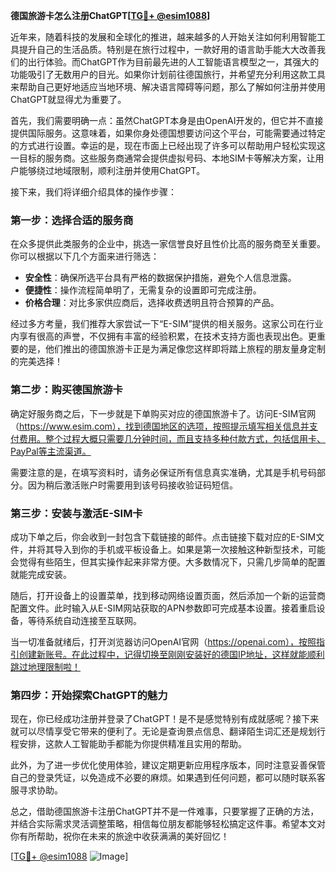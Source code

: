 **德国旅游卡怎么注册ChatGPT[[TG💪+ @esim1088](https://t.me/s/esim1088)]**

近年来，随着科技的发展和全球化的推进，越来越多的人开始关注如何利用智能工具提升自己的生活品质。特别是在旅行过程中，一款好用的语言助手能大大改善我们的出行体验。而ChatGPT作为目前最先进的人工智能语言模型之一，其强大的功能吸引了无数用户的目光。如果你计划前往德国旅行，并希望充分利用这款工具来帮助自己更好地适应当地环境、解决语言障碍等问题，那么了解如何注册并使用ChatGPT就显得尤为重要了。

首先，我们需要明确一点：虽然ChatGPT本身是由OpenAI开发的，但它并不直接提供国际服务。这意味着，如果你身处德国想要访问这个平台，可能需要通过特定的方式进行设置。幸运的是，现在市面上已经出现了许多可以帮助用户轻松实现这一目标的服务商。这些服务商通常会提供虚拟号码、本地SIM卡等解决方案，让用户能够绕过地域限制，顺利注册并使用ChatGPT。

接下来，我们将详细介绍具体的操作步骤：

### 第一步：选择合适的服务商

在众多提供此类服务的企业中，挑选一家信誉良好且性价比高的服务商至关重要。你可以根据以下几个方面来进行筛选：
- **安全性**：确保所选平台具有严格的数据保护措施，避免个人信息泄露。
- **便捷性**：操作流程简单明了，无需复杂的设置即可完成注册。
- **价格合理**：对比多家供应商后，选择收费透明且符合预算的产品。

经过多方考量，我们推荐大家尝试一下“E-SIM”提供的相关服务。这家公司在行业内享有很高的声誉，不仅拥有丰富的经验积累，在技术支持方面也表现出色。更重要的是，他们推出的德国旅游卡正是为满足像您这样即将踏上旅程的朋友量身定制的完美选择！

### 第二步：购买德国旅游卡

确定好服务商之后，下一步就是下单购买对应的德国旅游卡了。访问E-SIM官网（https://www.esim.com），找到德国地区的选项，按照提示填写相关信息并支付费用。整个过程大概只需要几分钟时间，而且支持多种付款方式，包括信用卡、PayPal等主流渠道。

需要注意的是，在填写资料时，请务必保证所有信息真实准确，尤其是手机号码部分。因为稍后激活账户时需要用到该号码接收验证码短信。

### 第三步：安装与激活E-SIM卡

成功下单之后，你会收到一封包含下载链接的邮件。点击链接下载对应的E-SIM文件，并将其导入到你的手机或平板设备上。如果是第一次接触这种新型技术，可能会觉得有些陌生，但其实操作起来非常方便。大多数情况下，只需几步简单的配置就能完成安装。

随后，打开设备上的设置菜单，找到移动网络设置页面，然后添加一个新的运营商配置文件。此时输入从E-SIM网站获取的APN参数即可完成基本设置。接着重启设备，等待系统自动连接至互联网。

当一切准备就绪后，打开浏览器访问OpenAI官网（https://openai.com），按照指引创建新账号。在此过程中，记得切换至刚刚安装好的德国IP地址，这样就能顺利跳过地理限制啦！

### 第四步：开始探索ChatGPT的魅力

现在，你已经成功注册并登录了ChatGPT！是不是感觉特别有成就感呢？接下来就可以尽情享受它带来的便利了。无论是查询景点信息、翻译陌生词汇还是规划行程安排，这款人工智能助手都能为你提供精准且实用的帮助。

此外，为了进一步优化使用体验，建议定期更新应用程序版本，同时注意妥善保管自己的登录凭证，以免造成不必要的麻烦。如果遇到任何问题，都可以随时联系客服寻求协助。

总之，借助德国旅游卡注册ChatGPT并不是一件难事，只要掌握了正确的方法，并结合实际需求灵活调整策略，相信每位朋友都能够轻松搞定这件事。希望本文对你有所帮助，祝你在未来的旅途中收获满满的美好回忆！

[[TG💪+ @esim1088](https://t.me/s/esim1088) ![Image](https://i.postimg.cc/4NQfJmqS/Snipaste-2025-05-13-00-14-12.png)]
